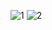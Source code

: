 
![1](https://user-images.githubusercontent.com/63107268/223372121-f135d649-6a8e-48b7-a0c6-b5d22c07b7dd.PNG)
![2](https://user-images.githubusercontent.com/63107268/223372141-c6c07eb0-cf09-43e8-8827-313cb9ebe707.PNG)
